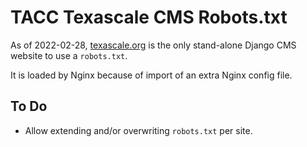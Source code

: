 # TACC Texascale CMS Robots.txt

As of 2022-02-28, [texascale.org](https://texascale.org) is the only stand-alone Django CMS website to use a `robots.txt`.

It is loaded by Nginx because of import of an extra Nginx config file.

## To Do

- Allow extending and/or overwriting `robots.txt` per site.


<!-- Link Aliases -->

[Core CMS Resources]: https://github.com/TACC/Core-CMS-Resources
